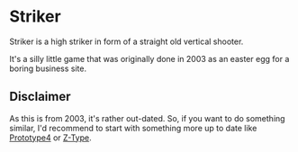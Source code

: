 Striker
=======

Striker is a high striker in form of a straight old vertical shooter.

It's a silly little game that was originally done in 2003 as an easter egg
for a boring business site.

Disclaimer
----------

As this is from 2003, it's rather out-dated. So, if you want to do something
similar, I'd recommend to start with something more up to date like
[Prototype4](http://www.chromeexperiments.com/detail/prototype4/)
or
[Z-Type](http://www.chromeexperiments.com/detail/z-type/).
